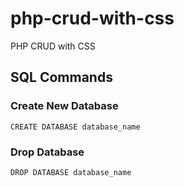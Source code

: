 # php-crud-with-css
PHP CRUD with CSS

## SQL Commands

### Create New Database
    CREATE DATABASE database_name

### Drop Database
    DROP DATABASE database_name